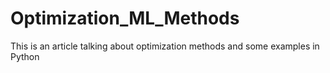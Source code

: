 # Optimization_ML_Methods
This is an article talking about optimization methods and some examples in Python
